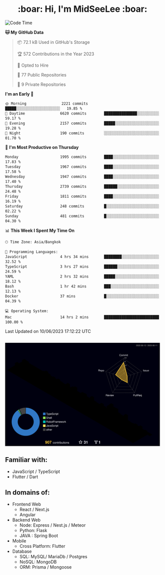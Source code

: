 <h1 align="center"> :boar: Hi, I'm MidSeeLee :boar:</h1>
 
<!--START_SECTION:waka-->
![Code Time](http://img.shields.io/badge/Code%20Time-631%20hrs%204%20mins-blue)

**🐱 My GitHub Data** 

> 📦 72.1 kB Used in GitHub's Storage 
 > 
> 🏆 572 Contributions in the Year 2023
 > 
> 💼 Opted to Hire
 > 
> 📜 77 Public Repositories 
 > 
> 🔑 9 Private Repositories 
 > 
**I'm an Early 🐤** 

```text
🌞 Morning                2221 commits        █████░░░░░░░░░░░░░░░░░░░░   19.85 % 
🌆 Daytime                6620 commits        ███████████████░░░░░░░░░░   59.17 % 
🌃 Evening                2157 commits        █████░░░░░░░░░░░░░░░░░░░░   19.28 % 
🌙 Night                  190 commits         ░░░░░░░░░░░░░░░░░░░░░░░░░   01.70 % 
```
📅 **I'm Most Productive on Thursday** 

```text
Monday                   1995 commits        ████░░░░░░░░░░░░░░░░░░░░░   17.83 % 
Tuesday                  1967 commits        ████░░░░░░░░░░░░░░░░░░░░░   17.58 % 
Wednesday                1947 commits        ████░░░░░░░░░░░░░░░░░░░░░   17.40 % 
Thursday                 2739 commits        ██████░░░░░░░░░░░░░░░░░░░   24.48 % 
Friday                   1811 commits        ████░░░░░░░░░░░░░░░░░░░░░   16.19 % 
Saturday                 248 commits         █░░░░░░░░░░░░░░░░░░░░░░░░   02.22 % 
Sunday                   481 commits         █░░░░░░░░░░░░░░░░░░░░░░░░   04.30 % 
```


📊 **This Week I Spent My Time On** 

```text
🕑︎ Time Zone: Asia/Bangkok

💬 Programming Languages: 
JavaScript               4 hrs 34 mins       ████████░░░░░░░░░░░░░░░░░   32.52 % 
TypeScript               3 hrs 27 mins       ██████░░░░░░░░░░░░░░░░░░░   24.59 % 
YAML                     2 hrs 32 mins       █████░░░░░░░░░░░░░░░░░░░░   18.12 % 
Bash                     1 hr 42 mins        ███░░░░░░░░░░░░░░░░░░░░░░   12.13 % 
Docker                   37 mins             █░░░░░░░░░░░░░░░░░░░░░░░░   04.39 % 

💻 Operating System: 
Mac                      14 hrs 2 mins       █████████████████████████   100.00 % 
```


 Last Updated on 10/06/2023 17:12:22 UTC
<!--END_SECTION:waka-->

##

![](./profile-3d-contrib/profile-night-rainbow.svg)

## Familiar with:
- JavaScript / TypeScript
- Flutter / Dart

## In domains of:
- Frontend Web
  - React / Next.js
  - Angular
- Backend Web
  - Node: Express / Nest.js / Meteor
  - Python: Flask
  - JAVA : Spring Boot
- Mobile
  - Cross Platform: Flutter
- Database
  - SQL: MySQL/ MariaDb / Postgres
  - NoSQL: MongoDB
  - ORM: Prisma / Mongoose
